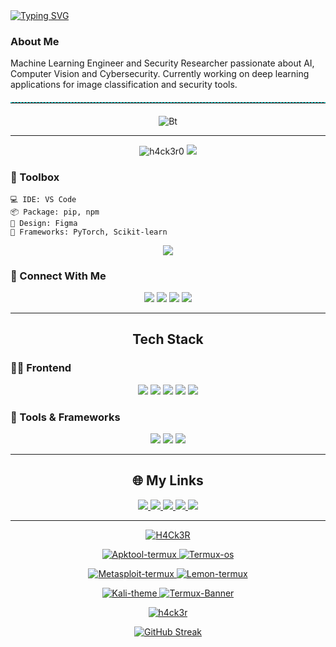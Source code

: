 



<!-- 🔥 Typing Header -->
<a href="https://git.io/typing-svg">
  <img src="https://readme-typing-svg.demolab.com?font=Fira+Code&size=30&pause=1000&color=00FF00&width=435&lines=Hey+Geeks+%F0%9F%91%8B;I+am+Raj+Aryan;AI+%2B+Cybersecurity+%3D+%E2%9A%A1%EF%B8%8F;Hack+the+Limits" alt="Typing SVG" />
</a>



### About Me
 
Machine Learning Engineer and Security Researcher passionate about AI, Computer Vision and Cybersecurity. Currently working on deep learning applications for image classification and security tools.
<p></p>

<hr style="border: none; border-top: 1px dashed #0ff; margin: 20px 0;" />



<p align="center"><img src="https://user-images.githubusercontent.com/46929618/150071352-0321e505-255d-4034-b884-fb166cc7e488.gif" alt="Bt">



---
<p align="center">
  <img src="https://komarev.com/ghpvc/?username=h4ck3r0&label=Profile%20views&color=0e75b6&style=for-the-badge" alt="h4ck3r0" /> 
  <img src="https://img.shields.io/badge/Open%20Source%20Contributor-Hacktoberfest%20-pink?style=for-the-badge" />
</p>

### 🧰 Toolbox
```
💻 IDE: VS Code
📦 Package: pip, npm
🎨 Design: Figma
🧠 Frameworks: PyTorch, Scikit-learn
```

<p align="center">
  <img src="https://readme-typing-svg.demolab.com?font=Fira+Code&duration=3000&pause=1000&color=FF00F0&center=true&vCenter=true&width=600&lines=//+No+system+is+safe.;#include+<AI.h>;while(alive)+{+code();+}+🔥;" />


### 🔗 Connect With Me

<p align="center">
  <a href="https://dev.to/h4ck3r" style="text-decoration: none;">
    <img src="https://img.shields.io/badge/Dev.to-0A0A0A?style=for-the-badge&logo=devdotto&logoColor=white" />
  </a>
  <a href="https://instagram.com/h4ck3r0_official" style="text-decoration: none;">
    <img src="https://img.shields.io/badge/Instagram-E4405F?style=for-the-badge&logo=instagram&logoColor=white" />
  </a>
  <a href="https://h4ck3r.me" style="text-decoration: none;">
    <img src="https://img.shields.io/badge/Website-12100E?style=for-the-badge&logo=wordpress&logoColor=white" />
  </a>
  <a href="https://linkedin.com/in/h4ck3r0" style="text-decoration: none;">
    <img src="https://img.shields.io/badge/LinkedIn-0077B5?style=for-the-badge&logo=linkedin&logoColor=white" />
  </a>
</p>



---

<h2 align="center">Tech Stack</h2>

### 🧑‍🎨 Frontend
<p align="center">
  <img src="https://img.shields.io/badge/HTML5-E34F26?style=for-the-badge&logo=html5&logoColor=white" />
  <img src="https://img.shields.io/badge/CSS3-1572B6?style=for-the-badge&logo=css3&logoColor=white" />
  <img src="https://img.shields.io/badge/JavaScript-F7DF1E?style=for-the-badge&logo=javascript&logoColor=black" />
  <img src="https://img.shields.io/badge/Figma-F24E1E?style=for-the-badge&logo=figma&logoColor=white" />
  <img src="https://img.shields.io/badge/WordPress-21759B?style=for-the-badge&logo=wordpress&logoColor=white" />
</p>

### 🧠 Tools & Frameworks
<p align="center">
  <img src="https://img.shields.io/badge/PyTorch-EE4C2C?style=for-the-badge&logo=pytorch&logoColor=white" />
  <img src="https://img.shields.io/badge/OpenCV-5C3EE8?style=for-the-badge&logo=opencv&logoColor=white" />
  <img src="https://img.shields.io/badge/Scikit--learn-F7931E?style=for-the-badge&logo=scikit-learn&logoColor=white" />
</p>


---
 
<!-- 🌐 My Links -->
<h2 align="center">🌐 My Links</h2>

<p align="center">
  <a href="https://youtube.com/c/h4ck3r0" target="_blank">
    <img src="https://img.shields.io/badge/YouTube-FF0000?style=for-the-badge&logo=youtube&logoColor=white" />
  </a>
  
  <a href="https://h4ck3r.me" target="_blank">
    <img src="https://img.shields.io/badge/My%20Website-000000?style=for-the-badge&logo=wordpress&logoColor=white" />
  </a>

  <a href="https://support.h4ck3r.me" target="_blank">
    <img src="https://img.shields.io/badge/Support%20Me-007FFF?style=for-the-badge&logo=helpdesk&logoColor=white" />
  </a>

  <a href="https://h4ck3r.me/donation/" target="_blank">
    <img src="https://img.shields.io/badge/Donate-F8B400?style=for-the-badge&logo=ko-fi&logoColor=black" />
  </a>

  <a href="https://www.instagram.com/h4ck3r0_official" target="_blank">
    <img src="https://img.shields.io/badge/Instagram-E4405F?style=for-the-badge&logo=instagram&logoColor=white" />
  </a>
</p>

---


  <p align="center">
  <a href="https://github.com/h4ck3r0">
    <img title="H4Ck3R" src="https://github-readme-stats-q2ta.vercel.app/api?username=h4ck3r0&show_icons=true&include_all_commits=true&theme=buefy-dark&hide_border=true&cache_seconds=3200">
  </a>
</p>

<p align="center">
  <a href="https://github.com/h4ck3r0/Apktool-termux">
    <img title="Apktool-termux" src="https://github-readme-stats-q2ta.vercel.app/api/pin/?username=h4ck3r0&repo=Apktool-termux&theme=radical">
  </a>
  <a href="https://github.com/h4ck3r0/Termux-os">
    <img title="Termux-os" src="https://github-readme-stats-q2ta.vercel.app/api/pin/?username=h4ck3r0&repo=Termux-os&theme=radical">
  </a>
</p>

<p align="center">
  <a href="https://github.com/h4ck3r0/Metasploit-termux">
    <img title="Metasploit-termux" src="https://github-readme-stats-q2ta.vercel.app/api/pin/?username=h4ck3r0&repo=Metasploit-termux&theme=tokyonight">
  </a>
  <a href="https://github.com/h4ck3r0/Lemon-termux">
    <img title="Lemon-termux" src="https://github-readme-stats-q2ta.vercel.app/api/pin/?username=h4ck3r0&repo=Lemon-termux&theme=tokyonight">
  </a>
</p>

<p align="center">
  <a href="https://github.com/h4ck3r0/kali-theme">
    <img title="Kali-theme" src="https://github-readme-stats-q2ta.vercel.app/api/pin/?username=h4ck3r0&repo=kali-theme&theme=dracula">
  </a>
  <a href="https://github.com/h4ck3r0/Termux-banner">
    <img title="Termux-Banner" src="https://github-readme-stats-q2ta.vercel.app/api/pin/?username=h4ck3r0&repo=Termux-banner&theme=dracula">
  </a>
</p>

<p align="center">
  <a href="https://github.com/h4ck3r0">
    <img title="h4ck3r" src="https://github-readme-stats-q2ta.vercel.app/api/top-langs/?username=h4ck3r0&layout=compact&theme=tokyonight&hide_border=true&cache_seconds=3200">
  </a>
</p>

<p align="center">
   <a href="https://git.io/streak-stats"><img src="https://github-readme-streak-stats-tau-blush.vercel.app?user=h4ck3r0&theme=buefy-dark&hide_border=true" alt="GitHub Streak" /></a>
</p>
